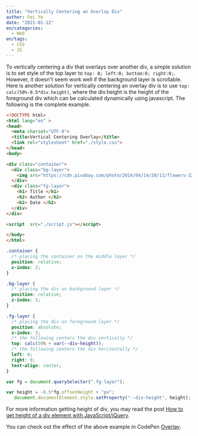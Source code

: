 ```yaml
---
title: "Vertically Centering an Overlay Div"
author: Fei Ye
date: "2021-01-22"
en/categories: 
  - Web
en/tags: 
  - CSS
  - JS
---
```


To vertically centering a div that overlays over another div, a simple solution is to set style of the top layer to `top: 0; left:0; bottom:0; right:0;`. However, it doesn't seem work well if the background layer is scrollable. Here is another solution for vertically centering an overlay div is to use `top: calc(50%-0.5*div.height)`, where the div.height is the height of the foreground div which can be calculated dynamically using javascript. The following is the complete example.

```html
<!DOCTYPE html>
<html lang="en" >
<head>
  <meta charset="UTF-8">
  <title>Vertical Centering Overlay</title>
  <link rel="stylesheet" href="./style.css">
</head>
<body>

<div class="container">
  <div class="bg-layer">
    <img src="https://cdn.pixabay.com/photo/2014/04/14/20/11/flowers-324175_1280.jpg">
  </div>
  <div class="fg-layer">
    <h1> Title </h1>
    <h2> Author </h2>
    <h2> Date </h2>
  </div>
</div>

<script  src="./script.js"></script>

</body>
</html>
```

```css
.container {
  /* placing the container on the middle layer */
  position: relative;
  z-index: 2;
}

.bg-layer {
  /* placing the div on background layer */
  position: relative;
  z-index: 1;
}

.fg-layer {
  /* placing the div on foreground layer */
  position: absolute;
  z-index: 3;
  /* the following centers the div vertically */
  top: calc(50% + var(--div-height));
  /* the following centers the div horizontally */
  left: 0;
  right: 0;
  text-align: center;
}
```

```js
var fg = document.querySelector(".fg-layer");

var height = -0.5*fg.offsetHeight + "px";
   document.documentElement.style.setProperty("--div-height", height);
```

For more information getting height of div, you may read the post [How to get height of a div element with JavaScript/jQuery](https://www.techiedelight.com/get-height-of-div-element-javascript/).

You can check out the effect of the above example in CodePen [Overlay](https://codepen.io/fyye/pen/abmMdeB).
